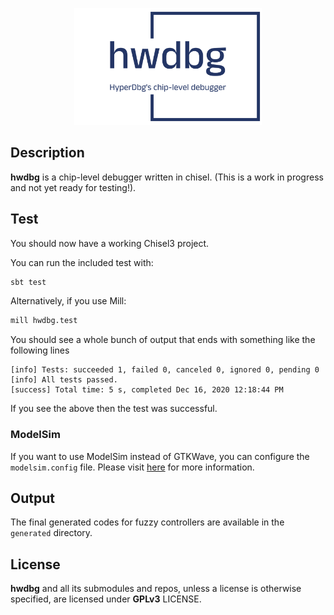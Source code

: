 <p align="center">
   <img alt="hwdbg" title="hwdbg" src="https://github.com/HyperDbg/graphics/blob/master/Logos/hwdbg/hwdbg-high-resolution-logo-transparent.png?raw=true" width="300">
</p>

## Description
**hwdbg** is a chip-level debugger written in chisel. (This is a work in progress and not yet ready for testing!).

## Test

You should now have a working Chisel3 project.

You can run the included test with:
```sh
sbt test
```

Alternatively, if you use Mill:
```sh
mill hwdbg.test
```

You should see a whole bunch of output that ends with something like the following lines
```
[info] Tests: succeeded 1, failed 0, canceled 0, ignored 0, pending 0
[info] All tests passed.
[success] Total time: 5 s, completed Dec 16, 2020 12:18:44 PM
```
If you see the above then the test was successful.

### ModelSim

If you want to use ModelSim instead of GTKWave, you can configure the `modelsim.config` file. Please visit <a href="https://github.com/HyperDbg/hwdbg/blob/main/sim/README.md">here</a> for more information.

## Output 

The final generated codes for fuzzy controllers are available in the `generated` directory.

## License
**hwdbg** and all its submodules and repos, unless a license is otherwise specified, are licensed under **GPLv3** LICENSE.
